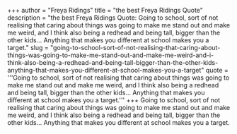 +++
author = "Freya Ridings"
title = "the best Freya Ridings Quote"
description = "the best Freya Ridings Quote: Going to school, sort of not realising that caring about things was going to make me stand out and make me weird, and I think also being a redhead and being tall, bigger than the other kids... Anything that makes you different at school makes you a target."
slug = "going-to-school-sort-of-not-realising-that-caring-about-things-was-going-to-make-me-stand-out-and-make-me-weird-and-i-think-also-being-a-redhead-and-being-tall-bigger-than-the-other-kids-anything-that-makes-you-different-at-school-makes-you-a-target"
quote = '''Going to school, sort of not realising that caring about things was going to make me stand out and make me weird, and I think also being a redhead and being tall, bigger than the other kids... Anything that makes you different at school makes you a target.'''
+++
Going to school, sort of not realising that caring about things was going to make me stand out and make me weird, and I think also being a redhead and being tall, bigger than the other kids... Anything that makes you different at school makes you a target.
